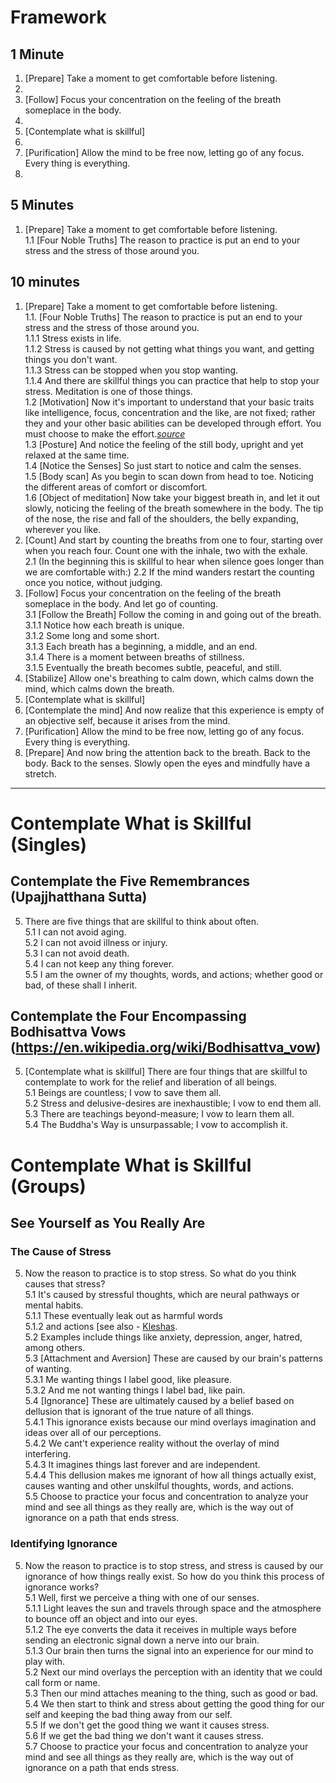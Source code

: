 Framework
==========

## 1 Minute
1.	[Prepare] Take a moment to get comfortable before listening.  
2.  
3.	[Follow] Focus your concentration on the feeling of the breath someplace in the body.  
4.  
5.	[Contemplate what is skillful]  
6.  
7.	[Purification] Allow the mind to be free now, letting go of any focus. Every thing is everything.  
8.  

## 5 Minutes
1.	[Prepare] Take a moment to get comfortable before listening.  
	1.1 [Four Noble Truths] The reason to practice is put an end to your stress and the stress of those around you.  


## 10 minutes
1.	[Prepare] Take a moment to get comfortable before listening.  
	1.1. [Four Noble Truths] The reason to practice is put an end to your stress and the stress of those around you.  
		1.1.1	Stress exists in life.  
		1.1.2	Stress is caused by not getting what things you want, and getting things you don't want.  
		1.1.3	Stress can be stopped when you stop wanting.  
		1.1.4	And there are skillful things you can practice that help to stop your stress. Meditation is one of those things.  
	1.2 [Motivation] Now it's important to understand that your basic traits like intelligence, focus, concentration and the like, are not fixed; rather they and your other basic abilities can be developed through effort. You must choose to make the effort.*[source](http://mindsetonline.com/whatisit/about/)*  
	1.3	[Posture] And notice the feeling of the still body, upright and yet relaxed at the same time.  
	1.4	[Notice the Senses] So just start to notice and calm the senses.  
	1.5	[Body scan] As you begin to scan down from head to toe. Noticing the different areas of comfort or discomfort.  
	1.6	[Object of meditation] Now take your biggest breath in, and let it out slowly, noticing the feeling of the breath somewhere in the body. The tip of the nose, the rise and fall of the shoulders, the belly expanding, wherever you like.  
2.	[Count] And start by counting the breaths from one to four, starting over when you reach four. Count one with the inhale, two with the exhale.  
	2.1	(In the beginning this is skillful to hear when silence goes longer than we are comfortable with:)
	2.2	If the mind wanders restart the counting once you notice, without judging.  
3.	[Follow] Focus your concentration on the feeling of the breath someplace in the body. And let go of counting.  
	3.1	[Follow the Breath] Follow the coming in and going out of the breath.  
		3.1.1	Notice how each breath is unique.  
		3.1.2	Some long and some short.  
		3.1.3	Each breath has a beginning, a middle, and an end.  
		3.1.4	There is a moment between breaths of stillness.  
		3.1.5	Eventually the breath becomes subtle, peaceful, and still.  
4.	[Stabilize] Allow one's breathing to calm down, which calms down the mind, which calms down the breath.  
5.	[Contemplate what is skillful]  
6.	[Contemplate the mind] And now realize that this experience is empty of an objective self, because it arises from the mind.  
7.	[Purification] Allow the mind to be free now, letting go of any focus. Every thing is everything.  
8.	[Prepare] And now bring the attention back to the breath. Back to the body. Back to the senses. Slowly open the eyes and mindfully have a stretch.  

---

Contemplate What is Skillful (Singles)
======================

## Contemplate the Five Remembrances (Upajjhatthana Sutta)
5. There are five things that are skillful to think about often.  
	5.1	I can not avoid aging.  
	5.2	I can not avoid illness or injury.  
	5.3	I can not avoid death.  
	5.4	I can not keep any thing forever.  
	5.5 I am the owner of my thoughts, words, and actions; whether good or bad, of these shall I inherit.  

## Contemplate the Four Encompassing Bodhisattva Vows (https://en.wikipedia.org/wiki/Bodhisattva_vow)
5. [Contemplate what is skillful] There are four things that are skillful to contemplate to work for the relief and liberation of all beings.  
	5.1	Beings are countless; I vow to save them all.  
	5.2	Stress and delusive-desires are inexhaustible; I vow to end them all.  
	5.3	There are teachings beyond-measure; I vow to learn them all.  
	5.4	The Buddha's Way is unsurpassable; I vow to accomplish it.  

Contemplate What is Skillful (Groups)
======================

## See Yourself as You Really Are

### The Cause of Stress
5.	Now the reason to practice is to stop stress. So what do you think causes that stress?  
	5.1	It's caused by stressful thoughts, which are neural pathways or mental habits.  
		5.1.1 These eventually leak out as harmful words  
		5.1.2 and actions [see also - [Kleshas](https://en.wikipedia.org/wiki/Kleshas_(Buddhism)).  
	5.2	Examples include things like anxiety, depression, anger, hatred, among others.  
	5.3	[Attachment and Aversion] These are caused by our brain's patterns of wanting.  
		5.3.1 Me wanting things I label good, like pleasure.  
		5.3.2 And me not wanting things I label bad, like pain.  
	5.4	[Ignorance] These are ultimately caused by a belief based on dellusion that is ignorant of the true nature of all things.  
		5.4.1 This ignorance exists because our mind overlays imagination and ideas over all of our perceptions.  
		5.4.2 We cant't experience reality without the overlay of mind interfering.  
		5.4.3 It imagines things last forever and are independent.  
		5.4.4 This dellusion makes me ignorant of how all things actually exist, causes wanting and other unskilful thoughts, words, and actions.  
	5.5	Choose to practice your focus and concentration to analyze your mind and see all things as they really are, which is the way out of ignorance on a path that ends stress.  

### Identifying Ignorance
5.	Now the reason to practice is to stop stress, and stress is caused by our ignorance of how things really exist. So how do you think this process of ignorance works?  
	5.1	Well, first we perceive a thing with one of our senses.  
		5.1.1 Light leaves the sun and travels through space and the atmosphere to bounce off an object and into our eyes.  
		5.1.2 The eye converts the data it receives in multiple ways before sending an electronic signal down a nerve into our brain.  
		5.1.3 Our brain then turns the signal into an experience for our mind to play with.  
	5.2	Next our mind overlays the perception with an identity that we could call form or name.  
	5.3	Then our mind attaches meaning to the thing, such as good or bad.  
	5.4 We then start to think and stress about getting the good thing for our self and keeping the bad thing away from our self.  
	5.5 If we don't get the good thing we want it causes stress.  
	5.6 If we get the bad thing we don't want it causes stress.  
	5.7 Choose to practice your focus and concentration to analyze your mind and see all things as they really are, which is the way out of ignorance on a path that ends stress.  


